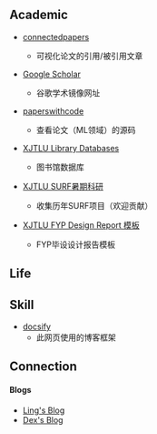 ## Academic

- [connectedpapers](https://www.connectedpapers.com/)
  - 可视化论文的引用/被引用文章

- [Google Scholar](https://gfsoso.99lb.net/scholar.html)
  - 谷歌学术镜像网址

- [paperswithcode](https://paperswithcode.com/)
  - 查看论文（ML领域）的源码

- [XJTLU Library Databases](https://login.ez.xjtlu.edu.cn/login)
  - 图书馆数据库

- [XJTLU SURF暑期科研](https://github.com/xjtlu-lug/surf-collection)
  - 收集历年SURF项目（欢迎贡献）

- [XJTLU FYP Design Report 模板](https://github.com/xjtlu-lug/xjtlu-fyp-design-report-latex)
  - FYP毕设设计报告模板

## Life


## Skill

- [docsify](https://docsify.js.org/#/zh-cn/)
  - 此网页使用的博客框架

## Connection

#### Blogs

- [Ling's Blog](https://www.chongfeng-ling.com/)
- [Dex's Blog](https://blog.dex.moe/)
